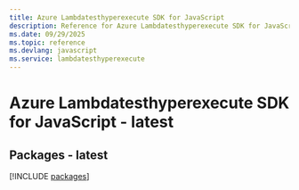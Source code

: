 ```yaml
---
title: Azure Lambdatesthyperexecute SDK for JavaScript
description: Reference for Azure Lambdatesthyperexecute SDK for JavaScript
ms.date: 09/29/2025
ms.topic: reference
ms.devlang: javascript
ms.service: lambdatesthyperexecute
---
```

# Azure Lambdatesthyperexecute SDK for JavaScript - latest
## Packages - latest
[!INCLUDE [packages](lambdatesthyperexecute-index.md)]